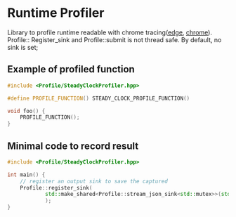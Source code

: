 # Runtime Profiler

Library to profile runtime readable with chrome tracing([edge](edge://tracing), [chrome](chrome://tracing)). Profile::
Register_sink and Profile::submit is not thread safe.
By default, no sink is set;

## Example of profiled function

```cpp
#include <Profile/SteadyClockProfiler.hpp>

#define PROFILE_FUNCTION() STEADY_CLOCK_PROFILE_FUNCTION()

void foo() {
    PROFILE_FUNCTION();
}
```

## Minimal code to record result

```cpp
#include <Profile/SteadyClockProfiler.hpp>

int main() {
    // register an output sink to save the captured
    Profile::register_sink(
            std::make_shared<Profile::stream_json_sink<std::mutex>>(std::cout)
            );
}
```
